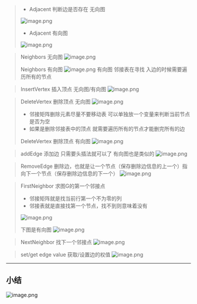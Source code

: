 


>- Adjacent  判断边是否存在 无向图
> 
>![image.png](https://s2.loli.net/2023/10/19/vFN8doX5Im1pCwr.png)
>- Adjacent 有向图
> 
>![image.png](https://s2.loli.net/2023/10/19/sBJFUOePxXpbdVh.png)

>Neighbors 无向图
>![image.png](https://s2.loli.net/2023/10/19/mJ2QCHTxAFjSa6g.png)
>
>Neighbors 有向图
>![image.png](https://s2.loli.net/2023/10/19/2O7pz1fAiQlMgSk.png)
> 有向图 邻接表在寻找 入边的时候需要遍历所有的节点

>InsertVertex 插入顶点 无向图/有向图
>![image.png](https://s2.loli.net/2023/10/19/lUZpsWVvdfHjCgt.png)

>DeleteVertex 删除顶点 无向图
>![image.png](https://s2.loli.net/2023/10/19/D9RL6hOIMrfGnpb.png)
>- 邻接矩阵删除元素尽量不要移动表  可以单独放一个变量来判断当前节点是否为空
>- 如果是删除邻接表中的顶点 就需要遍历所有的节点才能删完所有的边 
>
>
>DeleteVertex 删除顶点 有向图
>![image.png](https://s2.loli.net/2023/10/19/kcDWw5MaKnqo4Bd.png)

>addEdge 添加边 只需要头插法就可以了 有向图也是类似的
>![image.png](https://s2.loli.net/2023/10/19/P9jvk2n6VGcZrFp.png)

>RemoveEdge 删除边，也就是让一个节点（保存删除边信息的上一个）指向下一个节点（保存删除边信息的下一个）
>![image.png](https://s2.loli.net/2023/10/19/RzVgfZGt4E7k3sQ.png)


>FirstNeighbor 求图G的第一个邻接点
>- 邻接矩阵就是找当前行第一个不为零的列
>- 邻接表就是直接找第一个节点，找不到则意味着没有
>
>![image.png](https://s2.loli.net/2023/10/19/OByhacIDfTbC28Z.png)
>
>下图是有向图
>![image.png](https://s2.loli.net/2023/10/19/QIH6A7sKBbJX3gh.png)


>NextNeighbor 找下一个邻接点
>![image.png](https://s2.loli.net/2023/10/19/CfLNH79JqdjVp8h.png)


> set/get edge value 获取/设置边的权值
>![image.png](https://s2.loli.net/2023/10/19/ujlWDqxmX9KgQBn.png)






---
小结
---
![image.png](https://s2.loli.net/2023/10/19/29lWr5j8txXMS1i.png)

